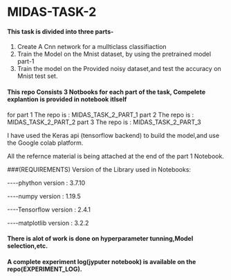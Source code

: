 # MIDAS-TASK-2

#### This task is divided into three parts-
1) Create A Cnn network for a mullticlass classifiaction
2) Train the Model on the Mnist dataset, by using the pretrained model part-1
3) Train the model on the Provided noisy dataset,and test the accuracy on Mnist test set.

#### This repo Consists 3 Notbooks for each part of the task, Compelete explantion is provided in notebook itlself
for part 1 The repo  is : MIDAS_TASK_2_PART_1
    part 2 The repo  is : MIDAS_TASK_2_PART_2
    part 3 The repo  is : MIDAS_TASK_2_PART_3
    
I have used the Keras api (tensorflow backend) to build the model,and use the Google colab platform.

All the refernce material is being attached at the end of the part 1 Notebook.


###(REQUIREMENTS) Version of the Library used in Notebooks:

----phython version     : 3.7.10

----numpy version       : 1.19.5

----Tensorflow version  : 2.4.1

----matplotlib version  : 3.2.2

#### There is alot of work is done on hyperparameter tunning,Model selection,etc.
#### A complete experiment log(jyputer notebook) is available on the repo(EXPERIMENT_LOG).


